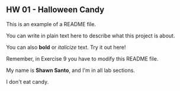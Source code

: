 ## HW 01 - Halloween Candy

This is an example of a README file. 

You can write in plain text here to describe what this project is about. 

You can also **bold** or *italicize* text. Try it out here!

Remember, in Exercise 9 you have to modify this README file.

My name is **Shawn Santo**, and I'm in all lab sections.

I don't eat candy.